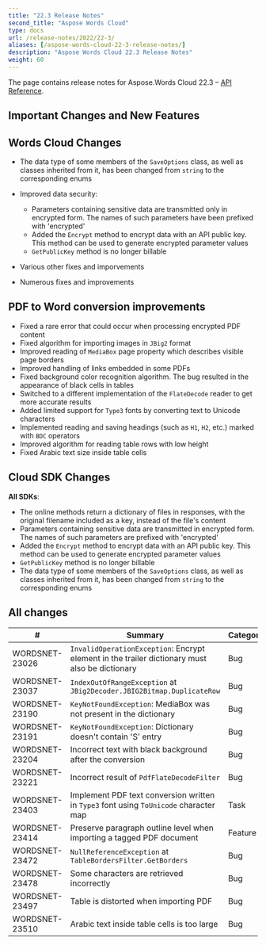 ```yaml
---
title: "22.3 Release Notes"
second_title: "Aspose Words Cloud"
type: docs
url: /release-notes/2022/22-3/
aliases: [/aspose-words-cloud-22-3-release-notes/]
description: "Aspose Words Cloud 22.3 Release Notes"
weight: 60
---
```


The page contains release notes for Aspose.Words Cloud 22.3 – [API Reference](https://apireference.aspose.cloud/words/).

## Important Changes and New Features

## Words Cloud Changes

- The data type of some members of the `SaveOptions` class, as well as classes inherited from it, has been changed from `string` to the corresponding enums
- Improved data security:
  - Parameters containing sensitive data are transmitted only in encrypted form. The names of such parameters have been prefixed with 'encrypted'
  - Added the `Encrypt` method to encrypt data with an API public key. This method can be used to generate encrypted parameter values
  - `GetPublicKey` method is no longer billable
- Various other fixes and imporvements

- Numerous fixes and improvements

## PDF to Word conversion improvements

- Fixed a rare error that could occur when processing encrypted PDF content
- Fixed algorithm for importing images in `JBig2` format
- Improved reading of `MediaBox` page property which describes visible page borders
- Improved handling of links embedded in some PDFs
- Fixed background color recognition algorithm. The bug resulted in the appearance of black cells in tables
- Switched to a different implementation of the `FlateDecode` reader to get more accurate results
- Added limited support for `Type3` fonts by converting text to Unicode characters
- Implemented reading and saving headings (such as `H1`, `H2`, etc.) marked with `BDC` operators
- Improved algorithm for reading table rows with low height
- Fixed Arabic text size inside table cells

## Cloud SDK Changes

**All SDKs**: 
- The online methods return a dictionary of files in responses, with the original filename included as a key, instead of the file's content
- Parameters containing sensitive data are transmitted in encrypted form. The names of such parameters are prefixed with 'encrypted'
- Added the `Encrypt` method to encrypt data with an API public key. This method can be used to generate encrypted parameter values
- `GetPublicKey` method is no longer billable
- The data type of some members of the `SaveOptions` class, as well as classes inherited from it, has been changed from `string` to the corresponding enums

## All changes

| #                | Summary                                                                                       | Category    |
|------------------|-----------------------------------------------------------------------------------------------|-------------|
| WORDSNET-23026   | `InvalidOperationException`: Encrypt element in the trailer dictionary must also be dictionary  | Bug         |
| WORDSNET-23037   | `IndexOutOfRangeException` at `JBig2Decoder.JBIG2Bitmap.DuplicateRow`                         | Bug         |
| WORDSNET-23190   | `KeyNotFoundException`: MediaBox was not present in the dictionary                            | Bug         |
| WORDSNET-23191   | `KeyNotFoundException`: Dictionary doesn't contain 'S' entry                                  | Bug         |
| WORDSNET-23204   | Incorrect text with black background after the conversion                                     | Bug         |
| WORDSNET-23221   | Incorrect result of `PdfFlateDecodeFilter`                                                    | Bug         |
| WORDSNET-23403   | Implement PDF text conversion written in `Type3` font using `ToUnicode` character map         | Task        |
| WORDSNET-23414   | Preserve paragraph outline level when importing a tagged PDF document                         | Feature     |
| WORDSNET-23472   | `NullReferenceException` at `TableBordersFilter.GetBorders`                                   | Bug         |
| WORDSNET-23478   | Some characters are retrieved incorrectly                                                     | Bug         |
| WORDSNET-23497   | Table is distorted when importing PDF                                                         | Bug         |
| WORDSNET-23510   | Arabic text inside table cells is too large                                                   | Bug         |
